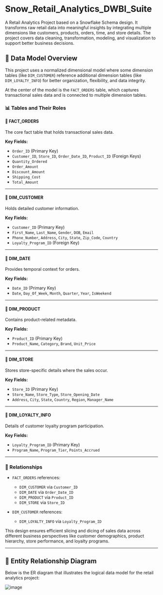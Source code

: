 # Snow_Retail_Analytics_DWBI_Suite
A Retail Analytics Project based on a Snowflake Schema design. It transforms raw retail data into meaningful insights by integrating multiple dimensions like customers, products, orders, time, and store details. The project covers data cleaning, transformation, modeling, and visualization to support better business decisions.

## 🧱 Data Model Overview

This project uses a normalized dimensional model where some dimension tables (like `DIM_CUSTOMER`) reference additional dimension tables (like `DIM_LOYALTY_INFO`) for better organization, flexibility, and data integrity.

At the center of the model is the `FACT_ORDERS` table, which captures transactional sales data and is connected to multiple dimension tables.


### 📊 Tables and Their Roles

#### 🔹 FACT_ORDERS
The core fact table that holds transactional sales data.

**Key Fields:**
- `Order_ID` (Primary Key)
- `Customer_ID`, `Store_ID`, `Order_Date_ID`, `Product_ID` (Foreign Keys)
- `Quantity_Ordered`
- `Order_Amount`
- `Discount_Amount`
- `Shipping_Cost`
- `Total_Amount`

---

#### 🔹 DIM_CUSTOMER
Holds detailed customer information.

**Key Fields:**
- `Customer_ID` (Primary Key)
- `First_Name`, `Last_Name`, `Gender`, `DOB`, `Email`
- `Phone_Number`, `Address`, `City`, `State`, `Zip_Code`, `Country`
- `Loyalty_Program_ID` (Foreign Key)

---

#### 🔹 DIM_DATE
Provides temporal context for orders.

**Key Fields:**
- `Date_ID` (Primary Key)
- `Date`, `Day_Of_Week`, `Month`, `Quarter`, `Year`, `IsWeekend`

---

#### 🔹 DIM_PRODUCT
Contains product-related metadata.

**Key Fields:**
- `Product_ID` (Primary Key)
- `Product_Name`, `Category`, `Brand`, `Unit_Price`

---

#### 🔹 DIM_STORE
Stores store-specific details where the sales occur.

**Key Fields:**
- `Store_ID` (Primary Key)
- `Store_Name`, `Store_Type`, `Store_Opening_Date`
- `Address`, `City`, `State`, `Country`, `Region`, `Manager_Name`

---

#### 🔹 DIM_LOYALTY_INFO
Details of customer loyalty program participation.

**Key Fields:**
- `Loyalty_Program_ID` (Primary Key)
- `Program_Name`, `Program_Tier`, `Points_Accrued`

---

### 🔗 Relationships

- `FACT_ORDERS` references:
  - `DIM_CUSTOMER` via `Customer_ID`
  - `DIM_DATE` via `Order_Date_ID`
  - `DIM_PRODUCT` via `Product_ID`
  - `DIM_STORE` via `Store_ID`

- `DIM_CUSTOMER` references:
  - `DIM_LOYALTY_INFO` via `Loyalty_Program_ID`

This design ensures efficient slicing and dicing of sales data across different business perspectives like customer demographics, product hierarchy, store performance, and loyalty programs.

---

## 📐 Entity Relationship Diagram

Below is the ER diagram that illustrates the logical data model for the retail analytics project:

![image](https://github.com/user-attachments/assets/a4c4c9e5-a923-4946-afaf-d3e94a0fcad4)
